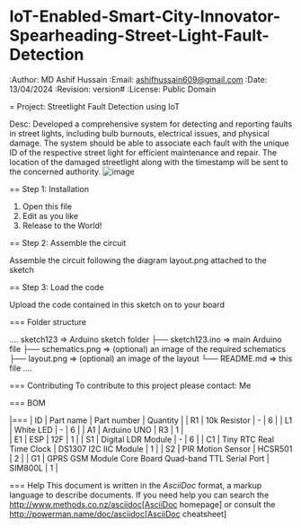 # IoT-Enabled-Smart-City-Innovator-Spearheading-Street-Light-Fault-Detection
:Author: MD Ashif Hussain
:Email: ashifhussain609@gmail.com
:Date: 13/04/2024
:Revision: version#
:License: Public Domain

= Project: Streetlight Fault Detection using IoT

Desc:
Developed a comprehensive system for detecting and reporting faults in street lights, including bulb burnouts, electrical issues, and physical damage. The system should be able to associate each fault with the unique ID of the respective street light for efficient maintenance and repair. The location of the damaged streetlight along with the timestamp will be sent to the concerned authority.
![image](https://github.com/thekingslayer11/IoT-Enabled-Smart-City-Innovator-Spearheading-Street-Light-Fault-Detection/assets/93860728/3f825d2b-da22-405f-9e99-dbbb753372bc)


== Step 1: Installation

1. Open this file
2. Edit as you like
3. Release to the World!

== Step 2: Assemble the circuit

Assemble the circuit following the diagram layout.png attached to the sketch

== Step 3: Load the code

Upload the code contained in this sketch on to your board

=== Folder structure

....
 sketch123                => Arduino sketch folder
  ├── sketch123.ino       => main Arduino file
  ├── schematics.png      => (optional) an image of the required schematics
  ├── layout.png          => (optional) an image of the layout
  └── README.md        => this file
....

=== Contributing
To contribute to this project please contact: Me

=== BOM

|===
| ID | Part name                                            | Part number           |  Quantity |
| R1 | 10k Resistor                                         |          -            |    6      | 
| L1 | White LED                                            |          -            |    6      | 
| A1 | Arduino UNO                                          |         R3            |    1      |  
| E1 | ESP                                                  |         12F           |    1      |
| S1 | Digital LDR Module                                   |          -            |    6      |
| C1 | Tiny RTC Real Time Clock                             | DS1307 I2C IIC Module |    1      |
| S2 | PIR Motion Sensor                                    |         HCSR501       |    2      |
| G1 | GPRS GSM Module Core Board Quad-band TTL Serial Port |         SIM800L       |    1      |

=== Help
This document is written in the _AsciiDoc_ format, a markup language to describe documents. 
If you need help you can search the http://www.methods.co.nz/asciidoc[AsciiDoc homepage]
or consult the http://powerman.name/doc/asciidoc[AsciiDoc cheatsheet]

